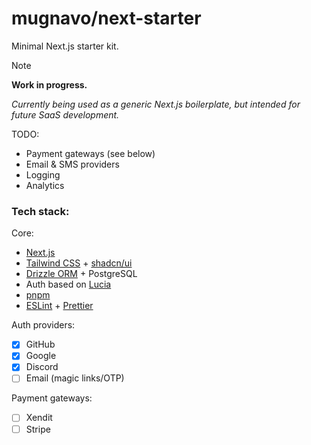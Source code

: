 # mugnavo/next-starter

Minimal Next.js starter kit.

> [!NOTE]  
> **Work in progress.**
>
> _Currently being used as a generic Next.js boilerplate, but intended for future SaaS development._
>
> TODO:
>
> - Payment gateways (see below)
> - Email & SMS providers
> - Logging
> - Analytics

### Tech stack:

Core:

- [Next.js](https://nextjs.org/)
- [Tailwind CSS](https://tailwindcss.com/) + [shadcn/ui](https://ui.shadcn.com/)
- [Drizzle ORM](https://orm.drizzle.team/) + PostgreSQL
- Auth based on [Lucia](https://lucia-auth.com/)
- [pnpm](https://pnpm.io/)
- [ESLint](https://eslint.org/) + [Prettier](https://prettier.io/)

Auth providers:

- [x] GitHub
- [x] Google
- [x] Discord
- [ ] Email (magic links/OTP)

Payment gateways:

- [ ] Xendit
- [ ] Stripe
